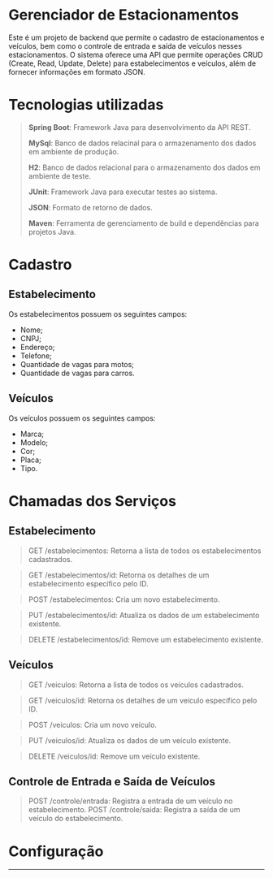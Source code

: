 # Gerenciador de Estacionamentos

Este é um projeto de backend que permite o cadastro de estacionamentos e veículos, bem como o controle de entrada e saída de veículos nesses estacionamentos. O sistema oferece uma API que permite operações CRUD (Create, Read, Update, Delete) para estabelecimentos e veículos, além de fornecer informações em formato JSON. 

# Tecnologias utilizadas

> **Spring Boot**: Framework Java para desenvolvimento da API REST.
> 
> **MySql**: Banco de dados relacinal para o armazenamento dos dados em ambiente de produção.
>
>  **H2**: Banco de dados relacional para o armazenamento dos dados em ambiente de teste.
>
> **JUnit**: Framework Java para executar testes ao sistema.
>
> **JSON**: Formato de retorno de dados.
>
> **Maven**: Ferramenta de gerenciamento de build e dependências para projetos Java.

# Cadastro

## Estabelecimento
Os estabelecimentos possuem os seguintes campos:

- Nome;
- CNPJ;
- Endereço;
- Telefone;
- Quantidade de vagas para motos;
- Quantidade de vagas para carros.

## Veículos
Os veículos possuem os seguintes campos:

- Marca;
- Modelo;
- Cor;
- Placa;
- Tipo.

# Chamadas dos Serviços

## Estabelecimento
> GET /estabelecimentos: Retorna a lista de todos os estabelecimentos cadastrados.

> GET /estabelecimentos/id: Retorna os detalhes de um estabelecimento específico pelo ID.

> POST /estabelecimentos: Cria um novo estabelecimento.

> PUT /estabelecimentos/id: Atualiza os dados de um estabelecimento existente.

> DELETE /estabelecimentos/id: Remove um estabelecimento existente.

## Veículos
> GET /veiculos: Retorna a lista de todos os veículos cadastrados.

> GET /veiculos/id: Retorna os detalhes de um veículo específico pelo ID.

> POST /veiculos: Cria um novo veículo.

> PUT /veiculos/id: Atualiza os dados de um veículo existente.

> DELETE /veiculos/id: Remove um veículo existente.

## Controle de Entrada e Saída de Veículos
> POST /controle/entrada: Registra a entrada de um veículo no estabelecimento.
> POST /controle/saida: Registra a saída de um veículo do estabelecimento.

# Configuração
---


